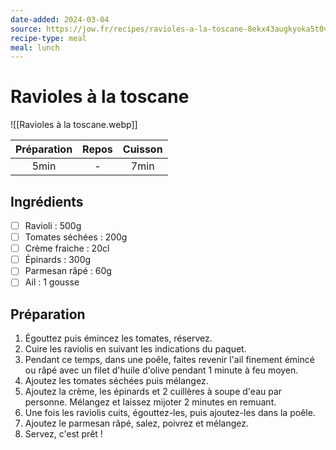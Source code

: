 ```yaml
---
date-added: 2024-03-04
source: https://jow.fr/recipes/ravioles-a-la-toscane-8ekx43augkyoka5t0v68
recipe-type: meal
meal: lunch
---
```


# Ravioles à la toscane

![[Ravioles à la toscane.webp]]

| Préparation | Repos | Cuisson |
|:-----------:|:-----:|:-------:|
|    5min     |   -   |  7min   |

## Ingrédients

- [ ] Ravioli : 500g
- [ ] Tomates séchées : 200g
- [ ] Crème fraiche : 20cl
- [ ] Épinards : 300g
- [ ] Parmesan râpé : 60g
- [ ] Ail : 1 gousse

## Préparation

1. Égouttez puis émincez les tomates, réservez.
2. Cuire les raviolis en suivant les indications du paquet.
3. Pendant ce temps, dans une poêle, faites revenir l'ail finement émincé ou râpé avec un filet d'huile d'olive pendant 1 minute à feu moyen.
4. Ajoutez les tomates séchées puis mélangez.
5. Ajoutez la crème, les épinards et 2 cuillères à soupe d'eau par personne. Mélangez et laissez mijoter 2 minutes en remuant.
6. Une fois les raviolis cuits, égouttez-les, puis ajoutez-les dans la poêle.
7. Ajoutez le parmesan râpé, salez, poivrez et mélangez.
8. Servez, c'est prêt !
